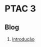 # PTAC 3

## Blog

1. [Introdução](https://iced-error-681.notion.site/01-Introdu-o-f19403538efd4e258c7fa93269f355db)
